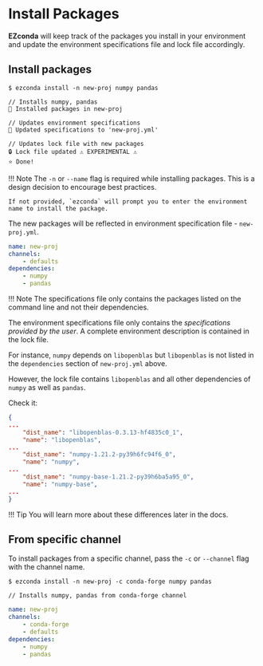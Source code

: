 # Install Packages

**EZconda** will keep track of the packages you install in your environment and update the environment specifications file and lock file accordingly.

## Install packages

<div class="termy">

```console
$ ezconda install -n new-proj numpy pandas

// Installs numpy, pandas
🚀 Installed packages in new-proj

// Updates environment specifications
💾 Updated specifications to 'new-proj.yml'

// Updates lock file with new packages
🔒 Lock file updated ⚠ EXPERIMENTAL ⚠
⭐ Done!
```
</div>

!!! Note
    The `-n` or `--name` flag is required while installing packages. This is a design decision to encourage best practices.
    
    If not provided, `ezconda` will prompt you to enter the environment name to install the package.

The new packages will be reflected in environment specification file - `new-proj.yml`.

```YAML hl_lines="5 6" title="new-proj.yml"
name: new-proj
channels:
    - defaults
dependencies:
    - numpy
    - pandas
```

!!! Note
    The specifications file only contains the packages listed on the command line and not their dependencies. 

The environment specifications file only contains the *specifications provided by the user*. A complete environment description is contained in the lock file.

For instance, `numpy` depends on `libopenblas` but `libopenblas` is not listed in the `dependencies` section of `new-proj.yml` above. 

However, the lock file contains `libopenblas` and all other dependencies of `numpy` as well as `pandas`.

Check it:

```JSON title="new-proj lock file"
{
...
    "dist_name": "libopenblas-0.3.13-hf4835c0_1",
    "name": "libopenblas",
...
    "dist_name": "numpy-1.21.2-py39h6fc94f6_0",
    "name": "numpy",
...
    "dist_name": "numpy-base-1.21.2-py39h6ba5a95_0",
    "name": "numpy-base",
...
}
```

!!! Tip
    You will learn more about these differences later in the docs.

## From specific channel

To install packages from a specific channel, pass the `-c` or `--channel` flag with the channel name.

<div class="termy">

```console
$ ezconda install -n new-proj -c conda-forge numpy pandas

// Installs numpy, pandas from conda-forge channel
```
</div>

```YAML hl_lines="3 6 7" title="new-proj.yml"
name: new-proj
channels:
    - conda-forge
    - defaults
dependencies:
    - numpy
    - pandas
```